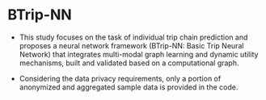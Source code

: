 # BTrip-NN
- This study focuses on the task of individual trip chain prediction and proposes a neural network framework (BTrip-NN: Basic Trip Neural Network) that integrates multi-modal graph learning and dynamic utility mechanisms, built and validated based on a computational graph.

- Considering the data privacy requirements, only a portion of anonymized and aggregated sample data is provided in the code.
